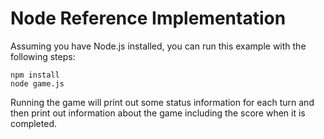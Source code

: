 # Node Reference Implementation #

Assuming you have Node.js installed, you can run this example with the following steps:

    npm install
    node game.js

Running the game will print out some status information for each turn and then print out
information about the game including the score when it is completed.
